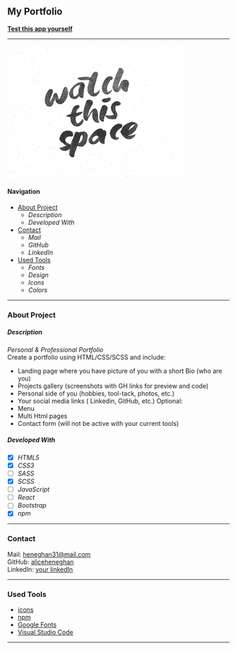 ## My Portfolio

**[Test this app yourself](https://aliceheneghan.github.io/my-portfolio/)**

---
![Project Screenshot](./src/images/watch-this-space.png)

#### Navigation

- [About Project](#about-project)
  - _Description_
  - _Developed With_
- [Contact](#contact)
  - _Mail_
  - _GitHub_
  - _LinkedIn_
- [Used Tools](#used-tools)
  - _Fonts_
  - _Design_
  - _Icons_
  - _Colors_

---

### About Project

##### Description

_Personal & Professional Portfolio_  
Create a portfolio using HTML/CSS/SCSS and include:
- Landing page where you have picture of you with a short Bio (who are you)
- Projects gallery (screenshots with GH links for preview and code)
- Personal side of you (hobbies, tool-tack, photos, etc.)
- Your social media links ( Linkedin, GitHub, etc.)
Optional:  
- Menu
- Multi Html pages
- Contact form (will not be active with your current tools)

##### Developed With

- [x] _HTML5_
- [x] _CSS3_
- [ ] _SASS_
- [x] _SCSS_
- [ ] _JavaScript_
- [ ] _React_
- [ ] _Bootstrap_
- [x] _npm_

---

### Contact

Mail: <heneghan31@mail.com><br>
GitHub: [aliceheneghan](https://github.com/aliceheneghan)<br>
LinkedIn: [your linkedIn](https://linkedin.com/in/alicehen)

---

### Used Tools

- [icons](https://)
- [npm](https://www.npmjs.com/)
- [Google Fonts](https://fonts.google.com/)
- [Visual Studio Code](https://code.visualstudio.com/)

---